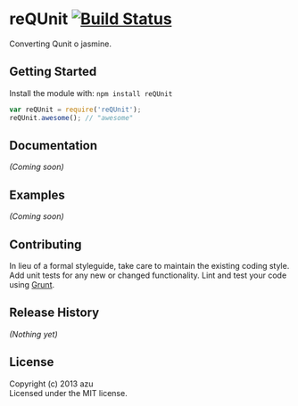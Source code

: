 # reQUnit [![Build Status](https://secure.travis-ci.org/azu/reQUnit.png?branch=master)](http://travis-ci.org/azu/reQUnit)

Converting Qunit o jasmine.

## Getting Started
Install the module with: `npm install reQUnit`

```javascript
var reQUnit = require('reQUnit');
reQUnit.awesome(); // "awesome"
```

## Documentation
_(Coming soon)_

## Examples
_(Coming soon)_

## Contributing
In lieu of a formal styleguide, take care to maintain the existing coding style. Add unit tests for any new or changed functionality. Lint and test your code using [Grunt](http://gruntjs.com/).

## Release History
_(Nothing yet)_

## License
Copyright (c) 2013 azu  
Licensed under the MIT license.
